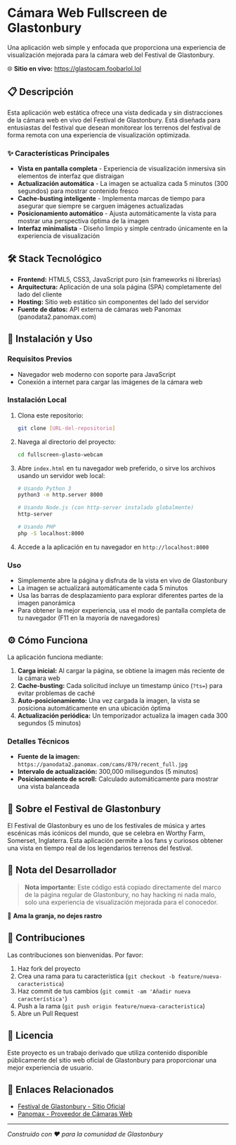 # Cámara Web Fullscreen de Glastonbury

Una aplicación web simple y enfocada que proporciona una experiencia de visualización mejorada para la cámara web del Festival de Glastonbury.

🌐 **Sitio en vivo:** https://glastocam.foobarlol.lol

## 📋 Descripción

Esta aplicación web estática ofrece una vista dedicada y sin distracciones de la cámara web en vivo del Festival de Glastonbury. Está diseñada para entusiastas del festival que desean monitorear los terrenos del festival de forma remota con una experiencia de visualización optimizada.

### ✨ Características Principales

- **Vista en pantalla completa** - Experiencia de visualización inmersiva sin elementos de interfaz que distraigan
- **Actualización automática** - La imagen se actualiza cada 5 minutos (300 segundos) para mostrar contenido fresco
- **Cache-busting inteligente** - Implementa marcas de tiempo para asegurar que siempre se carguen imágenes actualizadas
- **Posicionamiento automático** - Ajusta automáticamente la vista para mostrar una perspectiva óptima de la imagen
- **Interfaz minimalista** - Diseño limpio y simple centrado únicamente en la experiencia de visualización

## 🛠 Stack Tecnológico

- **Frontend:** HTML5, CSS3, JavaScript puro (sin frameworks ni librerías)
- **Arquitectura:** Aplicación de una sola página (SPA) completamente del lado del cliente
- **Hosting:** Sitio web estático sin componentes del lado del servidor
- **Fuente de datos:** API externa de cámaras web Panomax (panodata2.panomax.com)

## 🚀 Instalación y Uso

### Requisitos Previos
- Navegador web moderno con soporte para JavaScript
- Conexión a internet para cargar las imágenes de la cámara web

### Instalación Local
1. Clona este repositorio:
   ```bash
   git clone [URL-del-repositorio]
   ```

2. Navega al directorio del proyecto:
   ```bash
   cd fullscreen-glasto-webcam
   ```

3. Abre `index.html` en tu navegador web preferido, o sirve los archivos usando un servidor web local:
   ```bash
   # Usando Python 3
   python3 -m http.server 8000
   
   # Usando Node.js (con http-server instalado globalmente)
   http-server
   
   # Usando PHP
   php -S localhost:8000
   ```

4. Accede a la aplicación en tu navegador en `http://localhost:8000`

### Uso
- Simplemente abre la página y disfruta de la vista en vivo de Glastonbury
- La imagen se actualizará automáticamente cada 5 minutos
- Usa las barras de desplazamiento para explorar diferentes partes de la imagen panorámica
- Para obtener la mejor experiencia, usa el modo de pantalla completa de tu navegador (F11 en la mayoría de navegadores)

## ⚙️ Cómo Funciona

La aplicación funciona mediante:

1. **Carga inicial:** Al cargar la página, se obtiene la imagen más reciente de la cámara web
2. **Cache-busting:** Cada solicitud incluye un timestamp único (`?ts=`) para evitar problemas de caché
3. **Auto-posicionamiento:** Una vez cargada la imagen, la vista se posiciona automáticamente en una ubicación óptima
4. **Actualización periódica:** Un temporizador actualiza la imagen cada 300 segundos (5 minutos)

### Detalles Técnicos
- **Fuente de la imagen:** `https://panodata2.panomax.com/cams/879/recent_full.jpg`
- **Intervalo de actualización:** 300,000 milisegundos (5 minutos)
- **Posicionamiento de scroll:** Calculado automáticamente para mostrar una vista balanceada

## 🎪 Sobre el Festival de Glastonbury

El Festival de Glastonbury es uno de los festivales de música y artes escénicas más icónicos del mundo, que se celebra en Worthy Farm, Somerset, Inglaterra. Esta aplicación permite a los fans y curiosos obtener una vista en tiempo real de los legendarios terrenos del festival.

## 📝 Nota del Desarrollador

> **Nota importante:** Este código está copiado directamente del marco de la página regular de Glastonbury, no hay hacking ni nada malo, solo una experiencia de visualización mejorada para el conocedor.

💚 **Ama la granja, no dejes rastro**

## 🤝 Contribuciones

Las contribuciones son bienvenidas. Por favor:

1. Haz fork del proyecto
2. Crea una rama para tu característica (`git checkout -b feature/nueva-caracteristica`)
3. Haz commit de tus cambios (`git commit -am 'Añadir nueva característica'`)
4. Push a la rama (`git push origin feature/nueva-caracteristica`)
5. Abre un Pull Request

## 📄 Licencia

Este proyecto es un trabajo derivado que utiliza contenido disponible públicamente del sitio web oficial de Glastonbury para proporcionar una mejor experiencia de usuario.

## 🔗 Enlaces Relacionados

- [Festival de Glastonbury - Sitio Oficial](https://www.glastonburyfestival.co.uk/)
- [Panomax - Proveedor de Cámaras Web](https://www.panomax.com/)

---

*Construido con ❤️ para la comunidad de Glastonbury*

